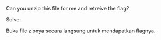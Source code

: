 Can you unzip this file for me and retreive the flag? 

Solve:

Buka file zipnya secara langsung untuk mendapatkan flagnya.
